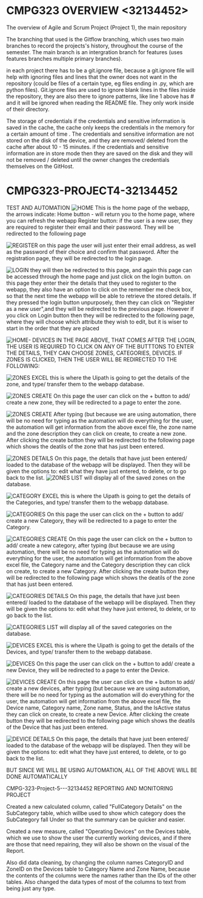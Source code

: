 # CMPG323 OVERVIEW <32134452>
The overview of Agile and Scrum Project (Project 1), the main repository

The branching that used is the Gitflow branching, which uses two main branches to record the projects's history, throughout the course of the semester. The main branch is an intergration branch for features (uses features branches multiple primary branches).

in each project there has to be a git.ignore file, because a git.ignore file will help with ignoring files and lines that the owner does not want in the repository (could be files of a certain type, eg files ending in .py, which are python files). Git.ignore files are used to ignore blank lines in the files inside the repository, they are also there to ignore patterns, like line 1 above has # and it will be ignored when reading the README file. They only work inside of their directory.  

The storage of credentials 
if the credentials and sensitive information is saved in the cache, the cache only keeps the credentials in the memory for a certain amount of time . The credentials and sensitive information are not stored on the disk of the device, and they are removed/ deleted from the cache after about 10 - 15 minutes.
if the credentials and sensitive information are in store mode then they are saved on the disk and they will not be removed / deleted until the owner changes the credentials themselves on the GitHost.


# CMPG323-PROJECT4-32134452
TEST AND AUTOMATION 
![HOME](https://user-images.githubusercontent.com/61378355/198089073-ca8e71d6-9f7d-473a-a50b-ae599b24fdd7.PNG)
This is the home page of the webapp, the arrows indicate: Home button - will return you to the home page, where you can refresh the webapp
Register button: if the user is a new user, they are required to register their email and their password. They will be redirected to the following page

![REGISTER](https://user-images.githubusercontent.com/61378355/198118518-f73fd176-03d7-4a7b-ac4f-fa653d92a909.PNG)
on this page the user will just enter their email address, as well as the password of their choice and confirm that password. After the registration page, they will be redirected to the login page.

![LOGIN](https://user-images.githubusercontent.com/61378355/198089081-b02fd7bd-9257-4a05-a73b-0fbca7b0741a.PNG)
they will then be redirected to this page, and again this page can be accessed through the home page and just click on the login button.
on this page they enter their the details that they used to register to the webapp, they also have an option to click on the remember me check box, so that the next time the webapp will be able to retrieve the stored details. If they pressed the login button unpurposely, then they can click on "Register as a new user",and they will be redirected to the previous page.
However if you click on Login button then they will be redirected to the following page, where they will choose which attribute they wish to edit, but it is wiser to start in the order that they are placed 

![HOME- DEVICES](https://user-images.githubusercontent.com/61378355/198122620-f9942519-8d3c-4561-bdfe-f19a9e4cc755.PNG)
IN THE PAGE ABOVE, THAT COMES AFTER THE LOGIN, THE USER IS REQUIRED TO CLICK ON ANY OF THE BUTTTONS TO ENTER THE DETAILS, THEY CAN CHOOSE ZONES, CATEGORIES, DEVICES.
IF ZONES IS CLICKED, THEN THE USER WILL BE REDIRECTED TO THE FOLLOWING:

![ZONES EXCEL](https://user-images.githubusercontent.com/61378355/198089799-d09aaaad-2e8a-461e-a8bd-e53e8662691c.png)
this is where the Uipath is going to get the details of the zone, and type/ transfer them to the webapp database.

![ZONES CREATE](https://user-images.githubusercontent.com/61378355/198089087-acb43cb7-0343-4882-b7c2-1bdd568e7a81.PNG)
 On this page the user can click on the + button to add/ create a new zone, they will be redirected to a page to enter the zone.

![ZONES CREATE](https://user-images.githubusercontent.com/61378355/198113181-7b7c5118-87d7-42ac-b66b-dabc83aa9d78.png)
After typing (but because we are using automation, there will be no need for typing as the automation will do everything for the user, the automation will get information from the above excel file, the zone name and the zone description they can click on create, to create a new zone. After clicking the create button they will be redirected to the following page which shows the deatils of the zone that has just been entered.

![ZONES DETAILS](https://user-images.githubusercontent.com/61378355/198116182-a525f769-e303-4a04-ac75-9c73c802a0eb.PNG)
On this page, the details that have just been entered/ loaded to the database of the webapp will be displayed. Then they will be given the options to: edit what they have just entered, to delete, or to go back to the list.
![ZONES LIST](https://user-images.githubusercontent.com/61378355/198113339-23b86a69-55fa-4d09-b296-2776c103951c.png)
will display all of the saved zones on the database.

![CATEGORY EXCEL](https://user-images.githubusercontent.com/61378355/198115984-707494ca-47d4-45c6-a18d-e1263355ef3a.png)
this is where the Uipath is going to get the details of the Categories, and type/ transfer them to the webapp database.

![CATEGORIES](https://user-images.githubusercontent.com/61378355/198113460-b9ab5c58-318d-4622-84e8-6e85f22acb33.PNG)
 On this page the user can click on the + button to add/ create a new Category, they will be redirected to a page to enter the Category.

![CATEGORIES CREATE](https://user-images.githubusercontent.com/61378355/198115748-8717be33-8884-4d8f-bce0-29fc7969271b.png)
On this page the user can click on the + button to add/ create a new category, after typing (but because we are using automation, there will be no need for typing as the automation will do everything for the user, the automation will get information from the above excel file, the Category name and the Category description they can click on create, to create a new Category. After clicking the create button they will be redirected to the following page which shows the deatils of the zone that has just been entered.

![CATEGORIES DETAILS](https://user-images.githubusercontent.com/61378355/198116088-e6a4dfb2-4752-405d-a2d3-07289cf9decf.PNG)
On this page, the details that have just been entered/ loaded to the database of the webapp will be displayed. Then they will be given the options to: edit what they have just entered, to delete, or to go back to the list.

![CATEGORIES LIST](https://user-images.githubusercontent.com/61378355/198115914-08edde5e-651c-42f2-aa32-1e17dd7cd2c2.png)
will display all of the saved categories on the database.

![DEVICES EXCEL](https://user-images.githubusercontent.com/61378355/198116573-439fe675-78ff-4f80-9f7c-f27482d59c21.png)
this is where the Uipath is going to get the details of the Devices, and type/ transfer them to the webapp database.

![DEVICES](https://user-images.githubusercontent.com/61378355/198116470-0264c02e-aac1-4c3c-b588-6fc8794e970b.PNG)
 On this page the user can click on the + button to add/ create a new Device, they will be redirected to a page to enter the Device.

![DEVICES CREATE](https://user-images.githubusercontent.com/61378355/198116540-230e3c68-f4ad-4973-b9ad-5f0983a01337.png)
On this page the user can click on the + button to add/ create a new devices, after typing (but because we are using automation, there will be no need for typing as the automation will do everything for the user, the automation will get information from the above excel file, the Device name, Category name, Zone name, Status, and the IsActive status they can click on create, to create a new Device. After clicking the create button they will be redirected to the following page which shows the deatils of the Device that has just been entered.

![DEVICE DETAILS](https://user-images.githubusercontent.com/61378355/198116655-c5ea2be4-030d-4b7a-9036-fa3537bd0f8c.png)
On this page, the details that have just been entered/ loaded to the database of the webapp will be displayed. Then they will be given the options to: edit what they have just entered, to delete, or to go back to the list.

BUT SINCE WE WILL BE USING AUTOMATION, ALL OF THE ABOVE WILL BE DONE AUTOMATICALLY 

CMPG-323-Project-5---32134452
REPORTING AND MONITORING PROJECT

Created a new calculated column, called "FullCategory Details" on the SubCategory table, which willbe used to show which category does the SubCategory fall Under so that the summary can be quicker and easier.

Created a new measure, called "Operating Devices" on the Devices table, which we use to show the user the currently working devices, and if there are those that need repairing, they will also be shown on the visual of the Report.

Also did data cleaning, by changing the column names CategoryID and ZoneID on the Devices table to Category Name and Zone Name, because the contents of the columns were the names rather than the IDs of the other tables. Also changed the data types of most of the columns to text from being just any type.
